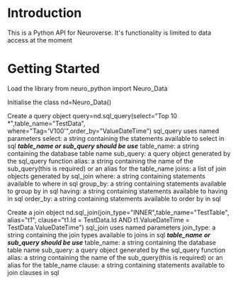 # Introduction 
This is a Python API for Neuroverse. It's functionality is limited to data access at the moment

# Getting Started
Load the library
from neuro_python import Neuro_Data

Initialise the class
nd=Neuro_Data()

Create a query object
query=nd.sql_query(select="Top 10 *",table_name="TestData", where="Tag='V100'",order_by="ValueDateTime")
sql_query uses named parameters
  select: a string containing the statements available to select in sql
  ***table_name or sub_query should be use***
  table_name: a string containing the database table name
  sub_query: a query object generated by the sql_query function
  alias: a string containing the name of the sub_query(this is required) or an alias for the table_name
  joins: a list of join objects generated by sql_join
  where: a string containing statements available to where in sql
  group_by: a string containing statements available to group by in sql
  having: a string containing statements available to having in sql
  order_by: a string containing statements available to order by in sql

Create a join object
nd.sql_join(join_type="INNER",table_name="TestTable", alias="t1", clause="t1.Id = TestData.Id AND t1.ValueDateTime = TestData.ValueDateTime")
sql_join uses named parameters
  join_type: a string containing the join types available to joins in sql
  ***table_name or sub_query should be use***
  table_name: a string containing the database table name
  sub_query: a query object generated by the sql_query function
  alias: a string containing the name of the sub_query(this is required) or an alias for the table_name
  clause: a string containing statements available to join clauses in sql
